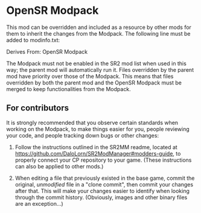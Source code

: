 # OpenSR Modpack

This mod can be overridden and included as a resource by other mods for them to inherit
the changes from the Modpack.
The following line must be added to modinfo.txt:

Derives From: OpenSR Modpack

The Modpack must not be enabled in the SR2 mod list when used in this way;
the parent mod will automatically run it. Files overridden by the parent mod have
priority over those of the Modpack.
This means that files overridden by both the parent mod and the OpenSR Modpack
must be merged to keep functionalities from the Modpack.

## For contributors

It is strongly recommended that you observe certain standards when working on the Modpack, to make things easier for you, people reviewing your code, and people tracking down bugs or other changes:

1. Follow the instructions outlined in the SR2MM readme, located at https://github.com/DaloLorn/SR2ModManager#modders-guide, to properly connect your CP repository to your game. (These instructions can also be applied to other mods.)

2. When editing a file that previously existed in the base game, commit the original, *unmodified* file in a "clone commit", then commit your changes after that. This will make your changes easier to identify when looking through the commit history. (Obviously, images and other binary files are an exception...)
